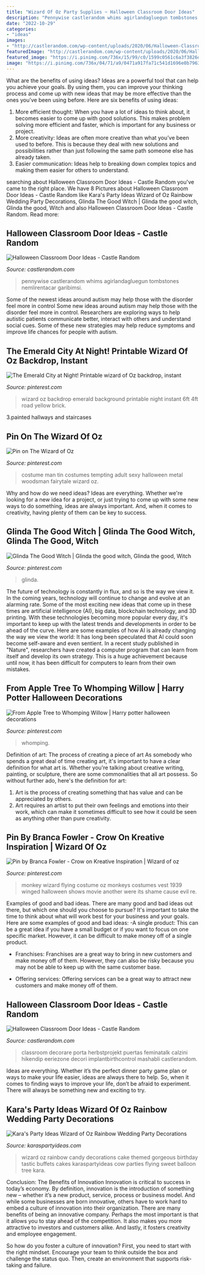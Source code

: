 ```yaml
---
title: "Wizard Of Oz Party Supplies ~ Halloween Classroom Door Ideas"
description: "Pennywise castlerandom whims agirlandagluegun tombstones nemlirentacar garibimsi"
date: "2022-10-29"
categories:
- "ideas"
images:
- "http://castlerandom.com/wp-content/uploads/2020/06/Halloween-Classroom-Door-Ideas-1.jpg"
featuredImage: "http://castlerandom.com/wp-content/uploads/2020/06/Halloween-Classroom-Door-Ideas-1.jpg"
featured_image: "https://i.pinimg.com/736x/15/99/c0/1599c0561c6a3f3826d8de9bd81ea2fb--flying-monkey-costume-monkey-costumes.jpg"
image: "https://i.pinimg.com/736x/04/71/a9/0471a917fa71c541d1696e0b796361b8--tin-man-costumes-costumes-for-women.jpg"
---
```



What are the benefits of using ideas?
Ideas are a powerful tool that can help you achieve your goals. By using them, you can improve your thinking process and come up with new ideas that may be more effective than the ones you’ve been using before. Here are six benefits of using ideas: 
1. More efficient thought: When you have a lot of ideas to think about, it becomes easier to come up with good solutions. This makes problem solving more efficient and faster, which is important for any business or project. 
2. More creativity: Ideas are often more creative than what you’ve been used to before. This is because they deal with new solutions and possibilities rather than just following the same path someone else has already taken. 
3. Easier communication: Ideas help to breaking down complex topics and making them easier for others to understand.

	

		
searching about Halloween Classroom Door Ideas - Castle Random you've came to the right place. We have 8 Pictures about Halloween Classroom Door Ideas - Castle Random like Kara&#039;s Party Ideas Wizard of Oz Rainbow Wedding Party Decorations, Glinda The Good Witch | Glinda the good witch, Glinda the good, Witch and also Halloween Classroom Door Ideas - Castle Random. Read more:
		
    
## Halloween Classroom Door Ideas - Castle Random

<img loading=lazy src="https://castlerandom.com/wp-content/uploads/2020/06/Halloween-Classroom-Door-Ideas-18.jpg" onerror="this.onerror=null;this.src='https://tse2.mm.bing.net/th?id=OIP.JVq-SMQePos99zHYdq2rCgHaNJ&amp;pid=15.1';" alt="Halloween Classroom Door Ideas - Castle Random">

_Source: castlerandom.com_

>pennywise castlerandom whims agirlandagluegun tombstones nemlirentacar garibimsi. 

	

Some of the newest ideas around autism may help those with the disorder feel more in control
Some new ideas around autism may help those with the disorder feel more in control. Researchers are exploring ways to help autistic patients communicate better, interact with others and understand social cues. Some of these new strategies may help reduce symptoms and improve life chances for people with autism.

    
## The Emerald City At Night! Printable Wizard Of Oz Backdrop, Instant

<img loading=lazy src="https://i.pinimg.com/736x/06/96/78/069678aae762d10249d1d1ae0a5bc42c.jpg" onerror="this.onerror=null;this.src='https://tse1.mm.bing.net/th?id=OIP.SJ_IPjR6OijCdLFiH5bpBwHaE7&amp;pid=15.1';" alt="The Emerald City at Night! Printable wizard of Oz backdrop, instant">

_Source: pinterest.com_

>wizard oz backdrop emerald background printable night instant 6ft 4ft road yellow brick. 

	

3.painted hallways and staircases

    
## Pin On The Wizard Of Oz

<img loading=lazy src="https://i.pinimg.com/736x/04/71/a9/0471a917fa71c541d1696e0b796361b8--tin-man-costumes-costumes-for-women.jpg" onerror="this.onerror=null;this.src='https://tse2.mm.bing.net/th?id=OIP.-nFHUx3PjlNOrbQgwbKdqAHaKk&amp;pid=15.1';" alt="Pin on The Wizard of Oz">

_Source: pinterest.com_

>costume man tin costumes tempting adult sexy halloween metal woodsman fairytale wizard oz. 

	

Why and how do we need ideas?
Ideas are everything. Whether we're looking for a new idea for a project, or just trying to come up with some new ways to do something, ideas are always important. And, when it comes to creativity, having plenty of them can be key to success.

    
## Glinda The Good Witch | Glinda The Good Witch, Glinda The Good, Witch

<img loading=lazy src="https://i.pinimg.com/736x/63/fd/a6/63fda67ea42c2ed05d36fee9e3243784.jpg" onerror="this.onerror=null;this.src='https://tse4.mm.bing.net/th?id=OIP.wso-bPvVoFu0kGgEMrM6MwAAAA&amp;pid=15.1';" alt="Glinda The Good Witch | Glinda the good witch, Glinda the good, Witch">

_Source: pinterest.com_

>glinda. 

	

The future of technology is constantly in flux, and so is the way we view it.
In the coming years, technology will continue to change and evolve at an alarming rate. Some of the most exciting new ideas that come up in these times are artificial intelligence (AI), big data, blockchain technology, and 3D printing. With these technologies becoming more popular every day, it's important to keep up with the latest trends and developments in order to be ahead of the curve. Here are some examples of how AI is already changing the way we view the world: 
It has long been speculated that AI could soon become self-aware and even sentient. In a recent study published in "Nature", researchers have created a computer program that can learn from itself and develop its own strategy. This is a huge achievement because until now, it has been difficult for computers to learn from their own mistakes.

    
## From Apple Tree To Whomping Willow | Harry Potter Halloween Decorations

<img loading=lazy src="https://i.pinimg.com/736x/90/f3/f2/90f3f2a8de576bfc1fd9f5e2eb9ac4f4.jpg" onerror="this.onerror=null;this.src='https://tse3.mm.bing.net/th?id=OIP.zA1M9RNtRPGVeLhCWnZgXwHaJ3&amp;pid=15.1';" alt="From Apple Tree to Whomping Willow | Harry potter halloween decorations">

_Source: pinterest.com_

>whomping. 

	

Definition of art: The process of creating a piece of art
As somebody who spends a great deal of time creating art, it's important to have a clear definition for what art is. Whether you're talking about creative writing, painting, or sculpture, there are some commonalities that all art possess. So without further ado, here's the definition for art: 
1. Art is the process of creating something that has value and can be appreciated by others.
2. Art requires an artist to put their own feelings and emotions into their work, which can make it sometimes difficult to see how it could be seen as anything other than pure creativity.

    
## Pin By Branca Fowler - Crow On Kreative Inspiration | Wizard Of Oz

<img loading=lazy src="https://i.pinimg.com/736x/15/99/c0/1599c0561c6a3f3826d8de9bd81ea2fb--flying-monkey-costume-monkey-costumes.jpg" onerror="this.onerror=null;this.src='https://tse1.mm.bing.net/th?id=OIP.55hTFvcM56umMGXxVwGIPQAAAA&amp;pid=15.1';" alt="Pin by Branca Fowler - Crow on Kreative Inspiration | Wizard of oz">

_Source: pinterest.com_

>monkey wizard flying costume oz monkeys costumes vest 1939 winged halloween shows movie another were its shame cause evil re. 

	

Examples of good and bad ideas.
There are many good and bad ideas out there, but which one should you choose to pursue? It's important to take the time to think about what will work best for your business and your goals. Here are some examples of good and bad ideas: 
-A single product: This can be a great idea if you have a small budget or if you want to focus on one specific market. However, it can be difficult to make money off of a single product.

- Franchises: Franchises are a great way to bring in new customers and make money off of them. However, they can also be risky because you may not be able to keep up with the same customer base.

- Offering services: Offering services can be a great way to attract new customers and make money off of them.

    
## Halloween Classroom Door Ideas - Castle Random

<img loading=lazy src="http://castlerandom.com/wp-content/uploads/2020/06/Halloween-Classroom-Door-Ideas-1.jpg" onerror="this.onerror=null;this.src='https://tse2.mm.bing.net/th?id=OIP.BZZKW_jdFDcPWGrwzo4DEwHaNA&amp;pid=15.1';" alt="Halloween Classroom Door Ideas - Castle Random">

_Source: castlerandom.com_

>classroom decorare porta herbstprojekt puertas feminatalk calzini hikendip eeriezone decori implantbirthcontrol mashabli castlerandom. 

	

Ideas are everything. Whether it’s the perfect dinner party game plan or ways to make your life easier, ideas are always there to help. So, when it comes to finding ways to improve your life, don’t be afraid to experiment. There will always be something new and exciting to try.

    
## Kara&#039;s Party Ideas Wizard Of Oz Rainbow Wedding Party Decorations

<img loading=lazy src="https://www.karaspartyideas.com/wp-content/uploads/2013/04/164464_445344398875825_1028815600_n_600x900.jpg" onerror="this.onerror=null;this.src='https://tse2.mm.bing.net/th?id=OIP.TowDby-3KCsznuaJvUwdkgHaLH&amp;pid=15.1';" alt="Kara&#039;s Party Ideas Wizard of Oz Rainbow Wedding Party Decorations">

_Source: karaspartyideas.com_

>wizard oz rainbow candy decorations cake themed gorgeous birthday tastic buffets cakes karaspartyideas cow parties flying sweet balloon tree kara. 

	

Conclusion: The Benefits of Innovation
Innovation is critical to success in today’s economy. By definition, innovation is the introduction of something new – whether it’s a new product, service, process or business model. And while some businesses are born innovative, others have to work hard to embed a culture of innovation into their organization.
There are many benefits of being an innovative company. Perhaps the most important is that it allows you to stay ahead of the competition. It also makes you more attractive to investors and customers alike. And lastly, it fosters creativity and employee engagement.

So how do you foster a culture of innovation? First, you need to start with the right mindset. Encourage your team to think outside the box and challenge the status quo. Then, create an environment that supports risk-taking and failure.

